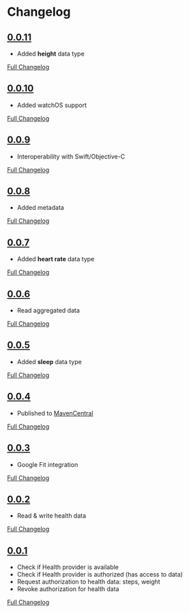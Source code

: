 # Changelog

## [0.0.11](https://github.com/vitoksmile/HealthKMP/releases/tag/0.0.11)

- Added **height** data type

[Full Changelog](https://github.com/vitoksmile/HealthKMP/compare/0.0.10...0.0.11)

## [0.0.10](https://github.com/vitoksmile/HealthKMP/releases/tag/0.0.10)

- Added watchOS support

[Full Changelog](https://github.com/vitoksmile/HealthKMP/compare/0.0.9...0.0.10)

## [0.0.9](https://github.com/vitoksmile/HealthKMP/releases/tag/0.0.9)

- Interoperability with Swift/Objective-C

[Full Changelog](https://github.com/vitoksmile/HealthKMP/compare/0.0.8...0.0.9)

## [0.0.8](https://github.com/vitoksmile/HealthKMP/releases/tag/0.0.8)

- Added metadata

[Full Changelog](https://github.com/vitoksmile/HealthKMP/compare/0.0.7...0.0.8)

## [0.0.7](https://github.com/vitoksmile/HealthKMP/releases/tag/0.0.7)

- Added **heart rate** data type

[Full Changelog](https://github.com/vitoksmile/HealthKMP/compare/0.0.6...0.0.7)

## [0.0.6](https://github.com/vitoksmile/HealthKMP/releases/tag/0.0.6)

- Read aggregated data

[Full Changelog](https://github.com/vitoksmile/HealthKMP/compare/0.0.5...0.0.6)

## [0.0.5](https://github.com/vitoksmile/HealthKMP/releases/tag/0.0.5)

- Added **sleep** data type

[Full Changelog](https://github.com/vitoksmile/HealthKMP/compare/0.0.4...0.0.5)

## [0.0.4](https://github.com/vitoksmile/HealthKMP/releases/tag/0.0.4)

- Published to [MavenCentral](https://central.sonatype.com/search?namespace=com.viktormykhailiv&name=health-kmp)

[Full Changelog](https://github.com/vitoksmile/HealthKMP/compare/v0.0.3...0.0.4)

## [0.0.3](https://github.com/vitoksmile/HealthKMP/releases/tag/v0.0.3)

- Google Fit integration

[Full Changelog](https://github.com/vitoksmile/HealthKMP/compare/v0.0.2...v0.0.3)

## [0.0.2](https://github.com/vitoksmile/HealthKMP/releases/tag/v0.0.2)

- Read & write health data

[Full Changelog](https://github.com/vitoksmile/HealthKMP/compare/v0.0.1...v0.0.2)

## [0.0.1](https://github.com/vitoksmile/HealthKMP/releases/tag/v0.0.1)

- Check if Health provider is available
- Check if Health provider is authorized (has access to data)
- Request authorization to health data: steps, weight
- Revoke authorization for health data

[Full Changelog](https://github.com/vitoksmile/HealthKMP/commits/v0.0.1)